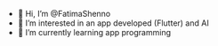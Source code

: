 - 👋 Hi, I’m @FatimaShenno
- 👀 I’m interested in an app developed (Flutter) and AI
- 🌱 I’m currently learning app programming

<!---
FatimaShenno/FatimaShenno is a ✨ special ✨ repository because its `README.md` (this file) appears on your GitHub profile.
You can click the Preview link to take a look at your changes.
--->
